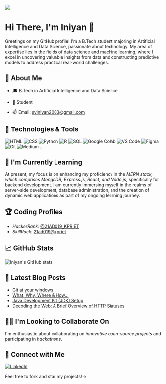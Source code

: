 [![](https://visitcount.itsvg.in/api?id=Iniyan2003&label=Profile%20Views&color=1&icon=1&pretty=false)](https://visitcount.itsvg.in)
# Hi There, I'm Iniyan 👋

Greetings on my GitHub profile! I'm a B.Tech student majoring in Artificial Intelligence and Data Science, passionate about technology. My area of expertise lies in the fields of data science and machine learning, where I excel in uncovering valuable insights from data and constructing predictive models to address practical real-world challenges.


## 🚀 About Me

- 🎓 B.Tech in Artificial Intelligence and Data Science

- 💼 Student

- 📫 Email: sviniyan2003@gmail.com
  

## 🔧 Technologies & Tools

![HTML](https://img.shields.io/badge/HTML5-E34F26?style=flat&logo=html5&logoColor=white)
![CSS](https://img.shields.io/badge/CSS3-1572B6?style=flat&logo=css3&logoColor=white)
![Python](https://img.shields.io/badge/Python-3776AB?style=flat&logo=python&logoColor=white)
![R](https://img.shields.io/badge/R-276DC3?style=flat&logo=r&logoColor=white)
![SQL](https://img.shields.io/badge/SQL-4479A1?style=flat&logo=postgresql&logoColor=white)
![Google Colab](https://img.shields.io/badge/Google_Colab-F9AB00?style=flat&logo=googlecolab&logoColor=white)
![VS Code](https://img.shields.io/badge/VS_Code-007ACC?style=flat&logo=visualstudiocode&logoColor=white)
![Figma](https://img.shields.io/badge/Figma-F24E1E?style=flat&logo=figma&logoColor=white)
![Git](https://img.shields.io/badge/Git-F05032?style=flat&logo=git&logoColor=white)
![Medium](https://img.shields.io/badge/Medium-12100E?style=flat&logo=medium&logoColor=white)
...



## 🌱 I'm Currently Learning

At present, my focus is on enhancing my proficiency in the *MERN stack, which comprises MongoDB, Express.js, React, and Node.js*, specifically for backend development. I am currently immersing myself in the realms of server-side development, database administration, and the creation of dynamic web applications as part of my ongoing learning journey.


## 🏆 Coding Profiles

- *HackerRank:* [@21AD019_KPRIET](https://www.hackerrank.com/21AD019_KPRIET) 
- *SkillRack:* [21ad019@kpriet](https://www.skillrack.com/faces/resume.xhtml?id=387771&key=efb7c66a4d6533ca14f488afad1514723475629e) 


## 📈 GitHub Stats

![Iniyan's GitHub stats](https://github-readme-stats.vercel.app/api?username=Iniyan2003&show_icons=true&theme=transparent)


## 📝 Latest Blog Posts

<!-- BLOG-POST-LIST:START -->
- [Git at your windows](https://medium.com/@sviniyan2003/git-at-your-windows-6da7a7665635)
- [What, Why, Where & How…](https://medium.com/@sviniyan2003/what-why-where-how-4238dff101bc)
- [Java Development Kit (JDK) Setup](https://medium.com/@sviniyan2003/java-development-kit-jdk-setup-348ac5108b8b)
- [Decoding the Web: A Brief Overview of HTTP Statuses](https://medium.com/@sviniyan2003/decoding-the-web-a-brief-overview-of-http-statuses-6a3ef0adefad)
<!-- BLOG-POST-LIST:END -->


## 👯‍♀ I'm Looking to Collaborate On

I'm enthusiastic about collaborating on *innovative open-source projects* and participating in *hackathons*. 



## 🤝 Connect with Me

[![LinkedIn](https://img.shields.io/badge/LinkedIn-0077B5?style=flat&logo=linkedin&logoColor=white)](https://www.linkedin.com/in/iniyan-sv/)





Feel free to fork and star my projects! ⭐
